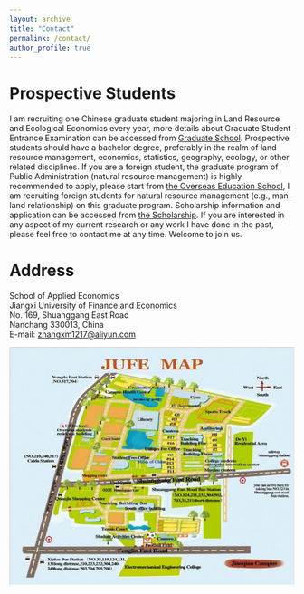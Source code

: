 ```yaml
---
layout: archive
title: "Contact"
permalink: /contact/
author_profile: true
---
```

# Prospective Students

I am recruiting one Chinese graduate student majoring in Land Resource and Ecological Economics every year, more details about Graduate Student Entrance Examination can be accessed from [Graduate School](http://grs.jxufe.edu.cn/news-show-3785.html). Prospective students should have a bachelor degree, preferably in the realm of land resource management, economics, statistics, geography, ecology, or other related disciplines. If you are a foreign student, the graduate program of Public Administration (natural resource management) is highly recommended to apply, please start from [the Overseas Education School](http://oesenglish.jxufe.edu.cn/), I am recruiting foreign students for natural resource management (e.g., man-land relationship) on this graduate program. Scholarship information and application can be accessed from [the Scholarship](http://oes.jxufe.edu.cn/news-list-jiangsxuehjinx.html). If you are interested in any aspect of my current research or any work I have done in the past, please feel free to contact me at any time. Welcome to join us.

# Address

School of Applied Economics  
Jiangxi University of Finance and Economics  
No. 169, Shuanggang East Road  
Nanchang 330013, China  
E-mail: zhangxm1217@aliyun.com

<img src='/images/gallery/JUFE_Map.jpg'> 
